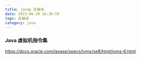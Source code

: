 ```yaml
---
title: javap 反编译
date: 2023-06-20 16:38:59
tags: 反编译
category: java 
---
```


### Java 虚拟机指令集

https://docs.oracle.com/javase/specs/jvms/se8/html/jvms-6.html
